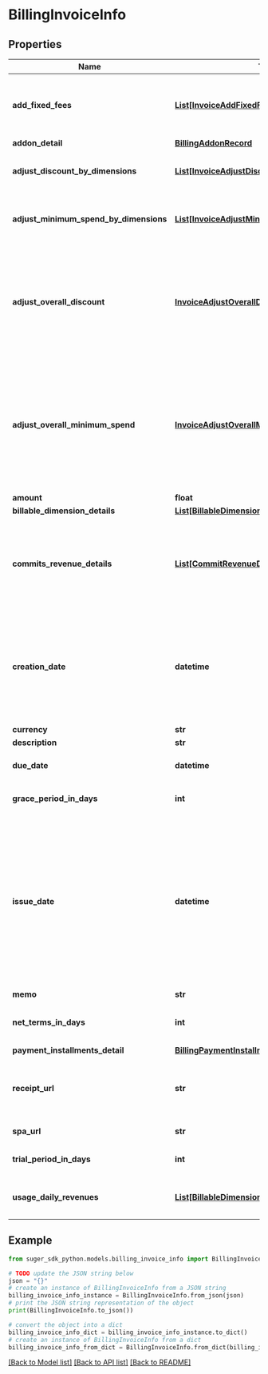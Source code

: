 # BillingInvoiceInfo


## Properties

Name | Type | Description | Notes
------------ | ------------- | ------------- | -------------
**add_fixed_fees** | [**List[InvoiceAddFixedFee]**](InvoiceAddFixedFee.md) | Adjust charge fields The fixed fees to be added to the invoice. | [optional] 
**addon_detail** | [**BillingAddonRecord**](BillingAddonRecord.md) |  | [optional] 
**adjust_discount_by_dimensions** | [**List[InvoiceAdjustDiscountByDimension]**](InvoiceAdjustDiscountByDimension.md) | add or adjust discount for a specific dimension | [optional] 
**adjust_minimum_spend_by_dimensions** | [**List[InvoiceAdjustMinimumSpendByDimension]**](InvoiceAdjustMinimumSpendByDimension.md) | add or adjust minimum spend for a specific dimension | [optional] 
**adjust_overall_discount** | [**InvoiceAdjustOverallDiscount**](InvoiceAdjustOverallDiscount.md) | add or adjust overall discount calculate each dimension&#39;s discount first, then apply the overall discount | [optional] 
**adjust_overall_minimum_spend** | [**InvoiceAdjustOverallMinimumSpend**](InvoiceAdjustOverallMinimumSpend.md) | add or adjust overall minimum spend calculate each dimension&#39;s minimum spend first, then apply the overall minimum spend | [optional] 
**amount** | **float** |  | [optional] 
**billable_dimension_details** | [**List[BillableDimensionPriceModelDetail]**](BillableDimensionPriceModelDetail.md) |  | [optional] 
**commits_revenue_details** | [**List[CommitRevenueDetail]**](CommitRevenueDetail.md) | Recurring flat fee for the invoice. There should be only one type fee for each invoice, commits, or usage. | [optional] 
**creation_date** | **datetime** | The creation date of the invoice when the status of the invoice may be draft or issued. It may be different from the issue date. | [optional] 
**currency** | **str** |  | [optional] 
**description** | **str** |  | [optional] 
**due_date** | **datetime** | DueDate &#x3D; IssueDate + NetTerm | [optional] 
**grace_period_in_days** | **int** | Grace Period in number of days | [optional] 
**issue_date** | **datetime** | IssueDate, issue invoice automatically when CreationDate + GracePeriod, or issue invoice manually IssueDate &gt;&#x3D; CreationDate &amp;&amp; IssueDate &lt;&#x3D; CreationDate + GracePeriod | [optional] 
**memo** | **str** |  | [optional] 
**net_terms_in_days** | **int** | Net Terms period in number of days | [optional] 
**payment_installments_detail** | [**BillingPaymentInstallmentDetail**](BillingPaymentInstallmentDetail.md) |  | [optional] 
**receipt_url** | **str** | Invoice receipt url, it only exists when there are transactions. | [optional] 
**spa_url** | **str** | SPA url with JWT. | [optional] 
**trial_period_in_days** | **int** | Trial period in number of days | [optional] 
**usage_daily_revenues** | [**List[BillableDimensionUsageDailyRevenue]**](BillableDimensionUsageDailyRevenue.md) | Billable dimension fees for the invoice. | [optional] 

## Example

```python
from suger_sdk_python.models.billing_invoice_info import BillingInvoiceInfo

# TODO update the JSON string below
json = "{}"
# create an instance of BillingInvoiceInfo from a JSON string
billing_invoice_info_instance = BillingInvoiceInfo.from_json(json)
# print the JSON string representation of the object
print(BillingInvoiceInfo.to_json())

# convert the object into a dict
billing_invoice_info_dict = billing_invoice_info_instance.to_dict()
# create an instance of BillingInvoiceInfo from a dict
billing_invoice_info_from_dict = BillingInvoiceInfo.from_dict(billing_invoice_info_dict)
```
[[Back to Model list]](../README.md#documentation-for-models) [[Back to API list]](../README.md#documentation-for-api-endpoints) [[Back to README]](../README.md)


